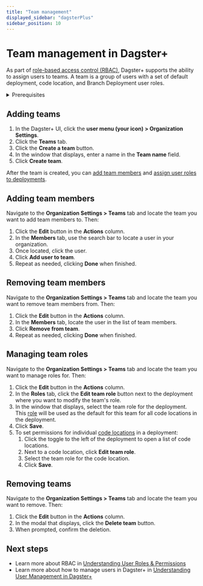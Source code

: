 ```yaml
---
title: "Team management"
displayed_sidebar: "dagsterPlus"
sidebar_position: 10
---
```


# Team management in Dagster+

As part of [role-based access control (RBAC)](/dagster-plus/access/rbac/user-roles-permissions), Dagster+ supports the ability to assign users to teams. A team is a group of users with a set of default deployment, code location, and Branch Deployment user roles.

<details>
  <summary>Prerequisites</summary>

To complete the steps in this guide, you'll need:

- A Dagster+ Pro plan
- Dagster+ [Organization Admin permissions](/dagster-plus/access/rbac/user-roles-permissions):
   - In your organization, and
   - For the deployments where you want to manage teams

</details>


## Adding teams

1. In the Dagster+ UI, click the **user menu (your icon) > Organization Settings**.
2. Click the **Teams** tab.
3. Click the **Create a team** button.
4. In the window that displays, enter a name in the **Team name** field.
5. Click **Create team**.

After the team is created, you can [add team members](#adding-team-members) and [assign user roles to deployments](#managing-team-roles).

## Adding team members

Navigate to the **Organization Settings > Teams** tab and locate the team you want to add team members to. Then:

1. Click the **Edit** button in the **Actions** column.
2. In the **Members** tab, use the search bar to locate a user in your organization.
3. Once located, click the user.
4. Click **Add user to team**.
5. Repeat as needed, clicking **Done** when finished.

## Removing team members

Navigate to the **Organization Settings > Teams** tab and locate the team you want to remove team members from. Then:

1. Click the **Edit** button in the **Actions** column.
2. In the **Members** tab, locate the user in the list of team members.
3. Click **Remove from team**.
4. Repeat as needed, clicking **Done** when finished.

## Managing team roles

Navigate to the **Organization Settings > Teams** tab and locate the team you want to manage roles for. Then:

1. Click the **Edit** button in the **Actions** column.
2. In the **Roles** tab, click the **Edit team role** button next to the deployment where you want to modify the team's role.
3. In the window that displays, select the team role for the deployment. This [role](/dagster-plus/access/rbac/user-roles-permissions) will be used as the default for this team for all code locations in the deployment.
4. Click **Save**.
5. To set permissions for individual [code locations](/dagster-plus/access/rbac/user-roles-permissions) in a deployment:
    1. Click the toggle to the left of the deployment to open a list of code locations.
    2. Next to a code location, click **Edit team role**.
    3. Select the team role for the code location.
    4. Click **Save**.

## Removing teams

Navigate to the **Organization Settings > Teams** tab and locate the team you want to remove. Then:

1. Click the **Edit** button in the **Actions** column.
2. In the modal that displays, click the **Delete team** button.
3. When prompted, confirm the deletion.

## Next steps

- Learn more about RBAC in [Understanding User Roles & Permissions](/dagster-plus/access/rbac/user-roles-permissions)
- Learn more about how to manage users in Dagster+ in [Understanding User Management in Dagster+](/dagster-plus/access/rbac/users)
